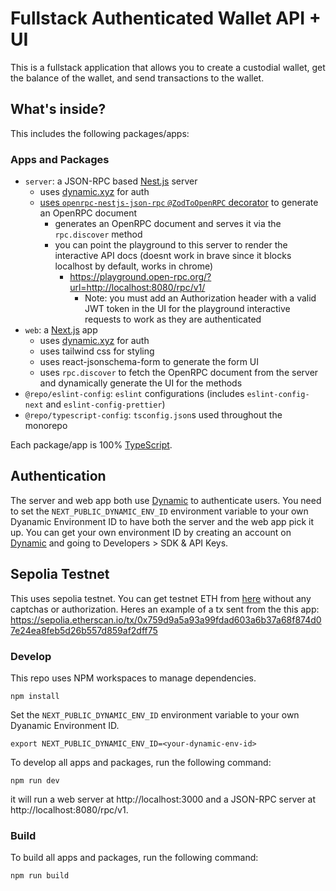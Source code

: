 # Fullstack Authenticated Wallet API + UI

This is a fullstack application that allows you to create a custodial wallet, get the balance of the wallet, and send transactions to the wallet.

## What's inside?

This includes the following packages/apps:

### Apps and Packages

- `server`: a JSON-RPC based [Nest.js](https://nestjs.com/) server
    - uses [dynamic.xyz](https://dynamic.xyz/) for auth
    - [uses `openrpc-nestjs-json-rpc` `@ZodToOpenRPC` decorator](https://github.com/shanejonas/openrpc-nestjs-json-rpc/#zod-validation) to generate an OpenRPC document
        - generates an OpenRPC document and serves it via the `rpc.discover` method
        - you can point the playground to this server to render the interactive API docs (doesnt work in brave since it blocks localhost by default, works in chrome)
            - https://playground.open-rpc.org/?url=http://localhost:8080/rpc/v1/ 
                - Note: you must add an Authorization header with a valid JWT token in the UI for the playground interactive requests to work as they are authenticated
- `web`: a [Next.js](https://nextjs.org/) app
    - uses [dynamic.xyz](https://dynamic.xyz/) for auth
    - uses tailwind css for styling
    - uses react-jsonschema-form to generate the form UI
    - uses `rpc.discover` to fetch the OpenRPC document from the server and dynamically generate the UI for the methods
- `@repo/eslint-config`: `eslint` configurations (includes `eslint-config-next` and `eslint-config-prettier`)
- `@repo/typescript-config`: `tsconfig.json`s used throughout the monorepo

Each package/app is 100% [TypeScript](https://www.typescriptlang.org/).

## Authentication

The server and web app both use [Dynamic](https://dynamic.xyz/) to authenticate users. You need to set the `NEXT_PUBLIC_DYNAMIC_ENV_ID` environment variable to your own Dyanamic Environment ID to have both the server and the web app pick it up. You can get your own environment ID by creating an account on [Dynamic](https://dynamic.xyz/) and going to Developers > SDK & API Keys.


## Sepolia Testnet

This uses sepolia testnet. You can get testnet ETH from [here](https://cloud.google.com/application/web3/faucet/ethereum/sepolia) without any captchas or authorization. Heres an example of a tx sent from the this app: https://sepolia.etherscan.io/tx/0x759d9a5a93a99fdad603a6b37a68f874d07e24ea8feb5d26b557d859af2dff75


### Develop


This repo uses NPM workspaces to manage dependencies.

```
npm install
```

Set the `NEXT_PUBLIC_DYNAMIC_ENV_ID` environment variable to your own Dyanamic Environment ID.

```
export NEXT_PUBLIC_DYNAMIC_ENV_ID=<your-dynamic-env-id>
```

To develop all apps and packages, run the following command:

```
npm run dev
```

it will run a web server at http://localhost:3000 and a JSON-RPC server at http://localhost:8080/rpc/v1.

### Build

To build all apps and packages, run the following command:

```
npm run build
```
